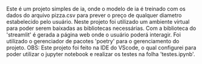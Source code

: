 Este é um projeto simples de ia, onde o modelo de ia é treinado com os dados do arquivo pizza.csv para prever o preço de qualquer diametro estabelecido pelo usuário. Neste projeto foi utilizado um ambiente virtual para poder serem baixadas as bibliotecas necessárias.
Com a biblioteca do 'streamlit' é gerada a página web onde o usuário poderá interagir.
Foi utilizado o gerenciador de pacotes 'poetry' para o gerenciamento do projeto.
OBS: Este projeto foi feito na IDE do VScode, o qual configurei para poder utilizar o jupyter notebook e realizar os testes na folha 'testes.ipynb'.
